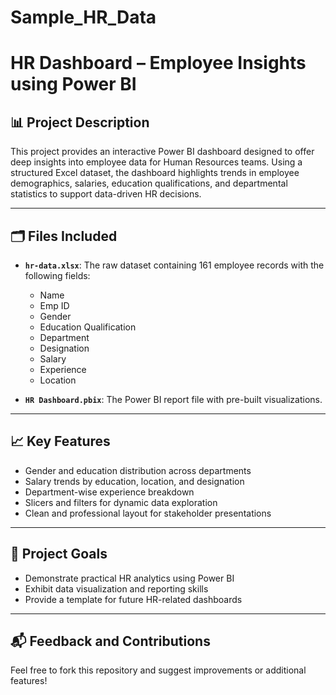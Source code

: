 # Sample_HR_Data

# HR Dashboard – Employee Insights using Power BI

## 📊 Project Description

This project provides an interactive Power BI dashboard designed to offer deep insights into employee data for Human Resources teams. Using a structured Excel dataset, the dashboard highlights trends in employee demographics, salaries, education qualifications, and departmental statistics to support data-driven HR decisions.

---

## 🗂 Files Included

- **`hr-data.xlsx`**: The raw dataset containing 161 employee records with the following fields:
  - Name
  - Emp ID
  - Gender
  - Education Qualification
  - Department
  - Designation
  - Salary
  - Experience
  - Location

- **`HR Dashboard.pbix`**: The Power BI report file with pre-built visualizations.

---

## 📈 Key Features

- Gender and education distribution across departments
- Salary trends by education, location, and designation
- Department-wise experience breakdown
- Slicers and filters for dynamic data exploration
- Clean and professional layout for stakeholder presentations

---

## 📌 Project Goals

- Demonstrate practical HR analytics using Power BI
- Exhibit data visualization and reporting skills
- Provide a template for future HR-related dashboards

---

## 📬 Feedback and Contributions

Feel free to fork this repository and suggest improvements or additional features!
